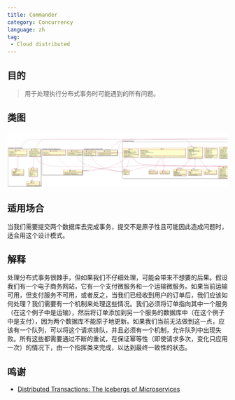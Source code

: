 ```yaml
---
title: Commander
category: Concurrency
language: zh
tag:
 - Cloud distributed
---
```


## 目的

> 用于处理执行分布式事务时可能遇到的所有问题。

## 类图
![alt text](./etc/commander.urm.png "Commander class diagram")

## 适用场合
当我们需要提交两个数据库去完成事务，提交不是原子性且可能因此造成问题时，适合用这个设计模式。

## 解释
处理分布式事务很棘手，但如果我们不仔细处理，可能会带来不想要的后果。假设我们有一个电子商务网站，它有一个支付微服务和一个运输微服务。如果当前运输可用，但支付服务不可用，或者反之，当我们已经收到用户的订单后，我们应该如何处理？我们需要有一个机制来处理这些情况。我们必须将订单指向其中一个服务（在这个例子中是运输），然后将订单添加到另一个服务的数据库中（在这个例子中是支付），因为两个数据库不能原子地更新。如果我们当前无法做到这一点，应该有一个队列，可以将这个请求排队，并且必须有一个机制，允许队列中出现失败。所有这些都需要通过不断的重试，在保证幂等性（即使请求多次，变化只应用一次）的情况下，由一个指挥类来完成，以达到最终一致性的状态。

## 鸣谢

* [Distributed Transactions: The Icebergs of Microservices](https://www.grahamlea.com/2016/08/distributed-transactions-microservices-icebergs/)
